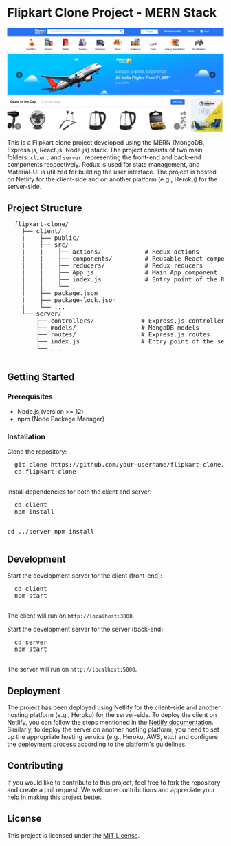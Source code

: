 # Flipkart Clone Project - MERN Stack

![Filpkart Clone SS](https://github.com/SargamPuram/eygds/blob/main/flipkartclone.png)

<body>
  <p>This is a Flipkart clone project developed using the MERN (MongoDB, Express.js, React.js, Node.js) stack. The project consists of two main folders: <code>client</code> and <code>server</code>, representing the front-end and back-end components respectively. Redux is used for state management, and Material-UI is utilized for building the user interface. The project is hosted on Netlify for the client-side and on another platform (e.g., Heroku) for the server-side.</p>

  <h2>Project Structure</h2>
  <pre>
  flipkart-clone/
    ├── client/
    |    ├── public/
    |    ├── src/
    |    |    ├── actions/            # Redux actions
    |    |    ├── components/         # Reusable React components
    |    |    ├── reducers/           # Redux reducers
    |    |    ├── App.js              # Main App component
    |    |    ├── index.js            # Entry point of the React app
    |    |    └── ...
    |    ├── package.json
    |    ├── package-lock.json
    |    └── ...
    └── server/
        ├── controllers/             # Express.js controllers
        ├── models/                  # MongoDB models
        ├── routes/                  # Express.js routes
        ├── index.js                 # Entry point of the server
        └── ...
  </pre>

  <h2>Getting Started</h2>
  <h3>Prerequisites</h3>
  <ul>
    <li>Node.js (version >= 12)</li>
    <li>npm (Node Package Manager)</li>
  </ul>

  <h3>Installation</h3>
  <p>Clone the repository:</p>
  <pre>
  git clone https://github.com/your-username/flipkart-clone.git
  cd flipkart-clone
  </pre>

  <p>Install dependencies for both the client and server:</p>
  <pre>
  cd client
  npm install

  cd ../server
  npm install
  </pre>

  <h2>Development</h2>
  <p>Start the development server for the client (front-end):</p>
  <pre>
  cd client
  npm start
  </pre>
  <p>The client will run on <code>http://localhost:3000</code>.</p>

  <p>Start the development server for the server (back-end):</p>
  <pre>
  cd server
  npm start
  </pre>
  <p>The server will run on <code>http://localhost:5000</code>.</p>

  <h2>Deployment</h2>
  <p>The project has been deployed using Netlify for the client-side and another hosting platform (e.g., Heroku) for the server-side. To deploy the client on Netlify, you can follow the steps mentioned in the <a href="https://docs.netlify.com/site-deploys/create-deploys/#drag-and-drop">Netlify documentation</a>. Similarly, to deploy the server on another hosting platform, you need to set up the appropriate hosting service (e.g., Heroku, AWS, etc.) and configure the deployment process according to the platform's guidelines.</p>

  <h2>Contributing</h2>
  <p>If you would like to contribute to this project, feel free to fork the repository and create a pull request. We welcome contributions and appreciate your help in making this project better.</p>

  <h2>License</h2>
  <p>This project is licensed under the <a href="LICENSE">MIT License</a>.</p>
</body>
</html>
